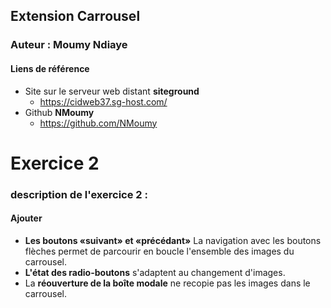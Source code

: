 ## Extension Carrousel
### Auteur : Moumy Ndiaye
#### Liens de référence
- Site sur le serveur web distant **siteground**
  - https://cidweb37.sg-host.com/
- Github **NMoumy**
  - https://github.com/NMoumy

# Exercice 2
### description de l'exercice 2 :
#### Ajouter
- **Les boutons «suivant» et «précédant»** La navigation avec les boutons flèches permet de parcourir en boucle  l'ensemble des images du carrousel.
- **L'état des radio-boutons** s'adaptent au changement d'images.
- La **réouverture de la boîte modale** ne recopie pas les images dans le carrousel.
